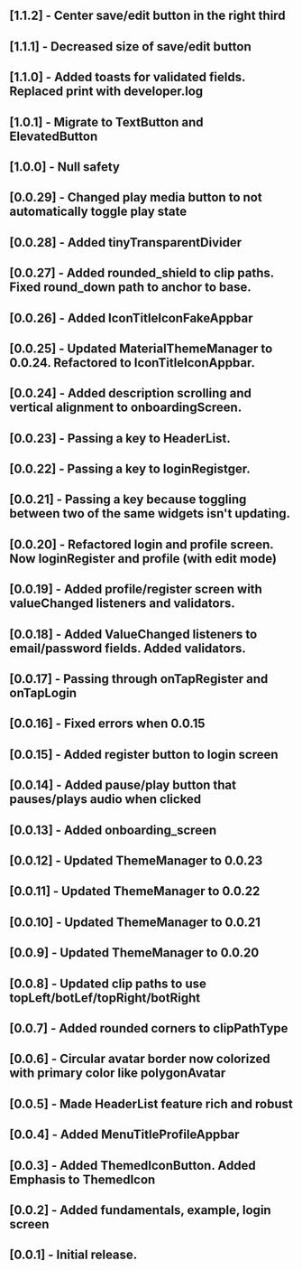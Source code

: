 ## [1.1.2]  - Center save/edit button in the right third
## [1.1.1]  - Decreased size of save/edit button
## [1.1.0]  - Added toasts for validated fields. Replaced print with developer.log
## [1.0.1]  - Migrate to TextButton and ElevatedButton
## [1.0.0]  - Null safety
## [0.0.29] - Changed play media button to not automatically toggle play state
## [0.0.28] - Added tinyTransparentDivider
## [0.0.27] - Added rounded_shield to clip paths. Fixed round_down path to anchor to base.
## [0.0.26] - Added IconTitleIconFakeAppbar
## [0.0.25] - Updated MaterialThemeManager to 0.0.24. Refactored to IconTitleIconAppbar.
## [0.0.24] - Added description scrolling and vertical alignment to onboardingScreen.
## [0.0.23] - Passing a key to HeaderList.
## [0.0.22] - Passing a key to loginRegistger.
## [0.0.21] - Passing a key because toggling between two of the same widgets isn't updating.
## [0.0.20] - Refactored login and profile screen. Now loginRegister and profile (with edit mode)
## [0.0.19] - Added profile/register screen with valueChanged listeners and validators.
## [0.0.18] - Added ValueChanged listeners to email/password fields. Added validators.
## [0.0.17] - Passing through onTapRegister and onTapLogin
## [0.0.16] - Fixed errors when 0.0.15
## [0.0.15] - Added register button to login screen
## [0.0.14] - Added pause/play button that pauses/plays audio when clicked
## [0.0.13] - Added onboarding_screen
## [0.0.12] - Updated ThemeManager to 0.0.23
## [0.0.11] - Updated ThemeManager to 0.0.22
## [0.0.10] - Updated ThemeManager to 0.0.21
## [0.0.9] - Updated ThemeManager to 0.0.20
## [0.0.8] - Updated clip paths to use topLeft/botLef/topRight/botRight
## [0.0.7] - Added rounded corners to clipPathType
## [0.0.6] - Circular avatar border now colorized with primary color like polygonAvatar
## [0.0.5] - Made HeaderList feature rich and robust
## [0.0.4] - Added MenuTitleProfileAppbar
## [0.0.3] - Added ThemedIconButton. Added Emphasis to ThemedIcon
## [0.0.2] - Added fundamentals, example, login screen
## [0.0.1] - Initial release.